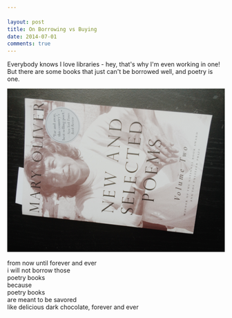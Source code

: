 ```yaml
---

layout: post
title: On Borrowing vs Buying
date: 2014-07-01
comments: true
---
```


Everybody knows I love libraries - hey, that's why I'm even working in one! But there are some books that just can't be borrowed well, and poetry is one.

![](/dist/img/mary-oliver.JPG)

from now until forever and ever  
i will not borrow those  
poetry books  
because  
poetry books  
are meant to be savored  
like delicious dark chocolate, forever and ever  
